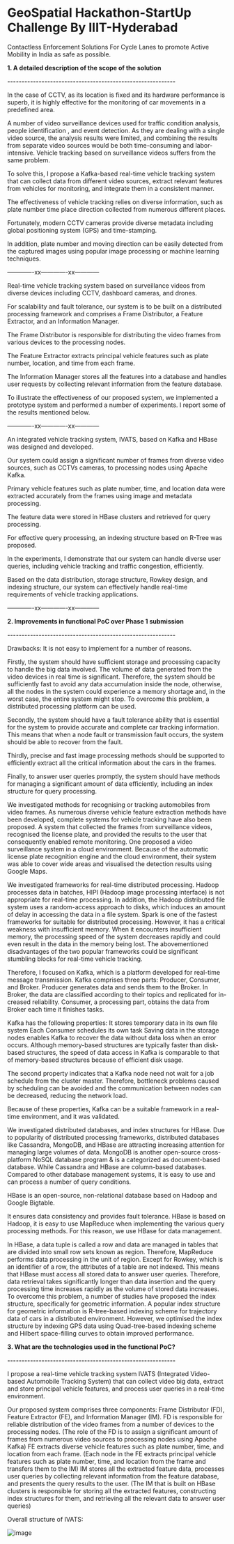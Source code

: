 # GeoSpatial Hackathon-StartUp Challenge By IIIT-Hyderabad
Contactless Enforcement Solutions For Cycle Lanes to promote Active Mobility in India as safe as possible.


**1. A detailed description of the scope of the solution**

**-----------------------------------------------------------**

In the case of CCTV, as its location is fixed and its hardware performance is superb, it is highly effective for the monitoring of car movements in a predefined area. 

A number of video surveillance devices used for traffic condition analysis, people identification , and event detection. As they are dealing with a single video source, the analysis results were limited, and combining the results from separate video sources would be both time-consuming and labor-intensive. Vehicle tracking based on surveillance videos suffers from the same problem. 

To solve this, I propose a Kafka-based real-time vehicle tracking system that can collect data from different video sources, extract relevant features from vehicles for monitoring, and integrate them in a consistent manner.

The effectiveness of vehicle tracking relies on diverse information, such as 
plate number
time
place
direction
collected from numerous different places. 

Fortunately, modern CCTV cameras provide diverse metadata including global positioning system (GPS) and time-stamping. 

In addition, plate number and moving direction can be easily detected from the captured images using popular image processing or machine learning techniques.

————-xx————-xx————

Real-time vehicle tracking system based on surveillance videos from diverse devices including CCTV, dashboard cameras, and drones. 

For scalability and fault tolerance, our system is to be built on a distributed processing framework and comprises a Frame Distributor, a Feature Extractor, and an Information Manager. 

The Frame Distributor is responsible for distributing the video frames from various devices to the processing nodes. 

The Feature Extractor extracts principal vehicle features such as plate number, location, and time from each frame. 

The Information Manager stores all the features into a database and handles user requests by collecting relevant information from the feature database. 

To illustrate the effectiveness of our proposed system, we implemented a prototype system and performed a number of experiments. I report some of the results mentioned below. 

————-xx————-xx————

An integrated vehicle tracking system, IVATS, based on Kafka and HBase was designed and developed. 

Our system could assign a significant number of frames from diverse video sources, such as CCTVs cameras, to processing nodes using Apache Kafka. 

Primary vehicle features such as plate number, time, and location data were extracted accurately from the frames using image and metadata processing. 

The feature data were stored in HBase clusters and retrieved for query processing. 

For effective query processing, an indexing structure based on R-Tree was proposed. 

In the experiments, I demonstrate that our system can handle diverse user queries, including vehicle tracking and traffic congestion, efficiently. 

Based on the data distribution, storage structure, Rowkey design, and indexing structure, our system can effectively handle real-time requirements of vehicle tracking applications. 

————-xx————-xx————

**2. Improvements in functional PoC over Phase 1 submission**

**-----------------------------------------------------------**

Drawbacks:
It is not easy to implement for a number of reasons. 

Firstly, the system should have sufficient storage and processing capacity to handle the big data involved. 
The volume of data generated from the video devices in real time is significant. 
Therefore, the system should be sufficiently fast to avoid any data accumulation inside the node, otherwise, all the nodes in the system could experience a memory shortage and, in the worst case, the entire system might stop. 
To overcome this problem, a distributed processing platform can be used. 

Secondly, the system should have a fault tolerance ability that is essential for the system to provide accurate and complete car tracking information. 
This means that when a node fault or transmission fault occurs, the system should be able to recover from the fault. 

Thirdly, precise and fast image processing methods should be supported to efficiently extract all the critical information about the cars in the frames. 

Finally, to answer user queries promptly, the system should have methods for managing a significant amount of data efficiently, including an index structure for query processing.

We investigated methods for recognising or tracking automobiles from video frames.
As numerous diverse vehicle feature extraction methods have been developed, complete systems for vehicle tracking have also been proposed. 
A system that collected the frames from surveillance videos, recognised the license plate, and provided the results to the user that consequently enabled remote monitoring.
One proposed a video surveillance system in a cloud environment. Because of the automatic license plate recognition engine and the cloud environment, their system was able to cover wide areas and visualised the detection results using Google Maps.

We investigated frameworks for real-time distributed processing. 
Hadoop processes data in batches, HIPI (Hadoop image processing interface) is not appropriate for real-time processing. In addition, the Hadoop distributed file system uses a random-access approach to disks, which induces an amount of delay in accessing the data in a file system. 
Spark is one of the fastest frameworks for suitable for distributed processing. However, it has a critical weakness with insufficient memory. When it encounters insufficient memory, the processing speed of the system decreases rapidly and could even result in the data in the memory being lost. 
The abovementioned disadvantages of the two popular frameworks could be significant stumbling blocks for real-time vehicle tracking. 

Therefore, I focused on Kafka, which is a platform developed for real-time message transmission. Kafka comprises three parts: Producer, Consumer, and Broker. 
Producer generates data and sends them to the Broker. 
In Broker, the data are classified according to their topics and replicated for in- creased reliability. 
Consumer, a processing part, obtains the data from Broker each time it finishes tasks.
 
Kafka has the following properties: 
It stores temporary data in its own file system
Each Consumer schedules its own task 
Saving data in the storage nodes enables Kafka to recover the data without data loss when an error occurs. 
Although memory-based structures are typically faster than disk-based structures, the speed of data access in Kafka is comparable to that of memory-based structures because of efficient disk usage. 

The second property indicates that a Kafka node need not wait for a job schedule from the cluster master. Therefore, bottleneck problems caused by scheduling can be avoided and the communication between nodes can be decreased, reducing the network load. 

Because of these properties, Kafka can be a suitable framework in a real-time environment, and it was validated. 

We investigated distributed databases, and index structures for HBase.
Due to popularity of distributed processing frameworks, distributed databases like Cassandra, MongoDB, and HBase are attracting increasing attention for managing large volumes of data. 
MongoDB is another open-source cross-platform NoSQL database program & is a categorized as document-based database.
While Cassandra and HBase are column-based databases. Compared to other database management systems, it is easy to use and can process a number of query conditions. 

HBase is an open-source, non-relational database based on Hadoop and Google Bigtable. 

It ensures data consistency and provides fault tolerance. 
HBase is based on Hadoop, it is easy to use MapReduce when implementing the various query processing methods. 
For this reason, we use HBase for data management. 

In HBase, a data tuple is called a row and data are managed in tables that are divided into small row sets known as region. 
Therefore, MapReduce performs data processing in the unit of region. 
Except for Rowkey, which is an identifier of a row, the attributes of a table are not indexed. This means that HBase must access all stored data to answer user queries. 
Therefore, data retrieval takes significantly longer than data insertion and the query processing time increases rapidly as the volume of stored data increases. 
To overcome this problem, a number of studies have proposed the index structure, specifically for geometric information. 
A popular index structure for geometric information is R-tree-based indexing scheme for trajectory data of cars in a distributed environment. However, we optimised the index structure by indexing GPS data using Quad-tree-based indexing scheme and Hilbert space-filling curves to obtain improved performance. 


**3. What are the technologies used in the functional PoC?**

**-----------------------------------------------------------**

I propose a real-time vehicle tracking system IVATS (Integrated Video-based Automobile Tracking System) that can collect video big data, extract and store principal vehicle features, and process user queries in a real-time environment. 

Our proposed system comprises three components: Frame Distributor (FD), Feature Extractor (FE), and Information Manager (IM). 
FD is responsible for reliable distribution of the video frames from a number of devices to the processing nodes. (The role of the FD is to assign a significant amount of frames from numerous video sources to processing nodes using Apache Kafka) 
FE extracts diverse vehicle features such as plate number, time, and location from each frame. (Each node in the FE extracts principal vehicle features such as plate number, time, and location from the frame and transfers them to the IM)
IM stores all the extracted feature data, processes user queries by collecting relevant information from the feature database, and presents the query results to the user. (The IM that is built on HBase clusters is responsible for storing all the extracted features, constructing index structures for them, and retrieving all the relevant data to answer user queries)

Overall structure of IVATS:

![image](https://user-images.githubusercontent.com/108155749/226162739-341c0ba8-8502-49e5-8734-15d3f7e8802f.png)
